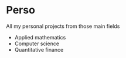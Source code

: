 # Perso
All my personal projects from those main fields

- Applied mathematics
- Computer science
- Quantitative finance
